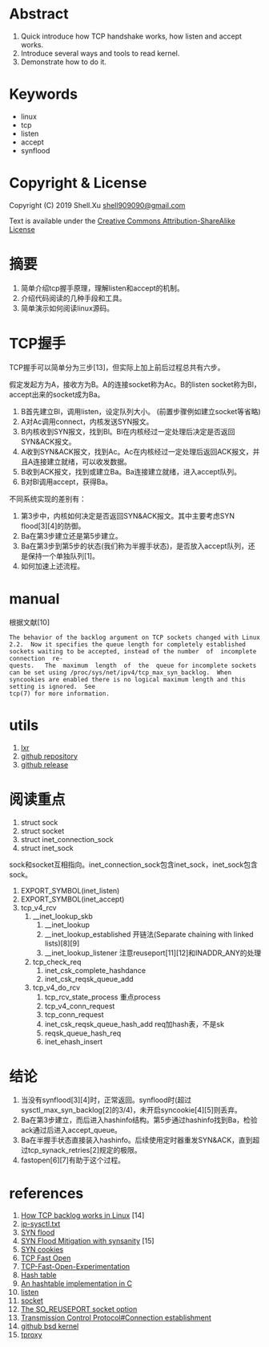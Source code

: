 # Abstract

1. Quick introduce how TCP handshake works, how listen and accept works.
2. Introduce several ways and tools to read kernel.
3. Demonstrate how to do it.

# Keywords

* linux
* tcp
* listen
* accept
* synflood

# Copyright & License

Copyright (C) 2019  Shell.Xu <shell909090@gmail.com>

Text is available under the [Creative Commons Attribution-ShareAlike License](https://creativecommons.org/licenses/by-sa/4.0/legalcode)

# 摘要

1. 简单介绍tcp握手原理，理解listen和accept的机制。
2. 介绍代码阅读的几种手段和工具。
3. 简单演示如何阅读linux源码。

# TCP握手

TCP握手可以简单分为三步[13]，但实际上加上前后过程总共有六步。

假定发起方为A，接收方为B。A的连接socket称为Ac。B的listen socket称为Bl，accept出来的socket成为Ba。

1. B首先建立Bl，调用listen，设定队列大小。 (前置步骤例如建立socket等省略)
2. A对Ac调用connect，内核发送SYN报文。
3. B内核收到SYN报文，找到Bl。Bl在内核经过一定处理后决定是否返回SYN&ACK报文。
4. A收到SYN&ACK报文，找到Ac。Ac在内核经过一定处理后返回ACK报文，并且A连接建立就绪，可以收发数据。
5. B收到ACK报文，找到或建立Ba。Ba连接建立就绪，进入accept队列。
6. B对Bl调用accept，获得Ba。

不同系统实现的差别有：

1. 第3步中，内核如何决定是否返回SYN&ACK报文。其中主要考虑SYN flood[3][4]的防御。
2. Ba在第3步建立还是第5步建立。
3. Ba在第3步到第5步的状态(我们称为半握手状态)，是否放入accept队列，还是保持一个单独队列[1]。
4. 如何加速上述流程。

# manual

根据文献[10]

    The behavior of the backlog argument on TCP sockets changed with Linux 2.2.  Now it specifies the queue length for completely established sockets waiting to be accepted, instead of the number  of  incomplete  connection  re‐
	quests.   The  maximum  length  of  the  queue for incomplete sockets can be set using /proc/sys/net/ipv4/tcp_max_syn_backlog.  When syncookies are enabled there is no logical maximum length and this setting is ignored.  See
	tcp(7) for more information.

# utils

1. [lxr](https://elixir.bootlin.com/linux/latest/source)
2. [github repository](https://github.com/torvalds/linux)
3. [github release](https://github.com/torvalds/linux/releases)

# 阅读重点

1. struct sock
2. struct socket
2. struct inet\_connection\_sock
3. struct inet\_sock

sock和socket互相指向。inet\_connection\_sock包含inet\_sock，inet\_sock包含sock。

1. EXPORT\_SYMBOL(inet\_listen)
2. EXPORT\_SYMBOL(inet\_accept)
3. tcp\_v4\_rcv
   1. \_\_inet\_lookup\_skb
	   1. \_\_inet\_lookup
	   2. \_\_inet\_lookup\_established 开链法(Separate chaining with linked lists)[8][9]
	   3. \_\_inet\_lookup\_listener 注意reuseport[11][12]和INADDR_ANY的处理
   2. tcp\_check\_req
	   1. inet\_csk\_complete\_hashdance
	   2. inet\_csk\_reqsk\_queue\_add
   3. tcp\_v4\_do\_rcv
	   1. tcp\_rcv\_state\_process 重点process
	   2. tcp\_v4\_conn\_request
	   3. tcp\_conn\_request
	   4. inet\_csk\_reqsk\_queue\_hash\_add req加hash表，不是sk
	   5. reqsk\_queue\_hash\_req
	   6. inet\_ehash\_insert

# 结论

1. 当没有synflood[3][4]时，正常返回。synflood时(超过sysctl\_max\_syn\_backlog[2]的3/4)，未开启syncookie[4][5]则丢弃。
2. Ba在第3步建立，而后进入hashinfo结构。第5步通过hashinfo找到Ba，检验ack通过后进入accept\_queue。
3. Ba在半握手状态直接装入hashinfo。后续使用定时器重发SYN&ACK，直到超过tcp\_synack\_retries[2]规定的极限。
4. fastopen[6][7]有助于这个过程。

# references

1. [How TCP backlog works in Linux](http://veithen.io/2014/01/01/how-tcp-backlog-works-in-linux.html) [14]
2. [ip-sysctl.txt](https://github.com/torvalds/linux/blob/master/Documentation/networking/ip-sysctl.txt)
3. [SYN flood](https://en.wikipedia.org/wiki/SYN_flood)
4. [SYN Flood Mitigation with synsanity](https://github.blog/2016-07-12-syn-flood-mitigation-with-synsanity/) [15]
5. [SYN cookies](https://en.wikipedia.org/wiki/SYN_cookies)
6. [TCP Fast Open](https://en.wikipedia.org/wiki/TCP_Fast_Open)
7. [TCP-Fast-Open-Experimentation](https://github.com/derikclive/TCP-Fast-Open-Experimentation)
8. [Hash table](https://en.wikipedia.org/wiki/Hash_table)
9. [An hashtable implementation in C](https://gist.github.com/phsym/4605704)
10. [listen](http://man7.org/linux/man-pages/man2/listen.2.html)
11. [socket](http://man7.org/linux/man-pages/man7/socket.7.html)
12. [The SO_REUSEPORT socket option](https://lwn.net/Articles/542629/)
13. [Transmission Control Protocol#Connection establishment](https://en.wikipedia.org/wiki/Transmission_Control_Protocol#Connection_establishment)
14. [github bsd kernel](https://github.com/freebsd/freebsd/blob/master/sys/netinet/tcp_input.c#L544)
15. [tproxy](https://github.com/torvalds/linux/blob/master/Documentation/networking/tproxy.txt)
